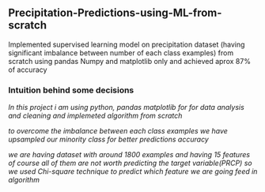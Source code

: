 ## Precipitation-Predictions-using-ML-from-scratch
Implemented supervised learning model on precipitation dataset (having significant imbalance between number of each class examples) from scratch using pandas Numpy and matplotlib only and achieved aprox 87% of accuracy
### Intuition behind some decisions 
*In this project i am using python, pandas matplotlib for for data analysis and cleaning and implemeted algorithm from scratch* 

*to overcome the imbalance between each class examples we have upsampled our minority class for better predictions accuracy*

*we are having dataset with around 1800 examples and having 15 features of course all of them are not worth predicting the 
target variable(PRCP) so we used Chi-square technique to predict which feature we are going feed in algorithm*



